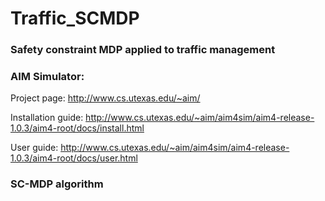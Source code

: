# Traffic_SCMDP
### Safety constraint MDP applied to traffic management

### AIM Simulator: 
Project page: http://www.cs.utexas.edu/~aim/

Installation guide: http://www.cs.utexas.edu/~aim/aim4sim/aim4-release-1.0.3/aim4-root/docs/install.html

User guide: http://www.cs.utexas.edu/~aim/aim4sim/aim4-release-1.0.3/aim4-root/docs/user.html

### SC-MDP algorithm
